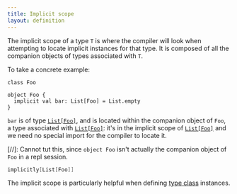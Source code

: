 ```yaml
---
title: Implicit scope
layout: definition
---
```


The implicit scope of a type `T` is where the compiler will look when attempting to locate implicit instances for that type. It is composed of all the companion objects of types associated with `T`.

To take a concrete example:

```tut:silent
class Foo

object Foo {
  implicit val bar: List[Foo] = List.empty
}
```

`bar` is of type [`List[Foo]`][`List`], and is located within the companion object of `Foo`, a type associated with [`List[Foo]`][`List`]: it's in the implicit scope of [`List[Foo]`][`List`] and we need no special import for the compiler to locate it.

[//]: Cannot tut this, since `object Foo` isn't actually the companion object of `Foo` in a repl session.
```scala
implicitly[List[Foo]]
```

The implicit scope is particularly helpful when defining [type class](type-class.html) instances.

[`List`]:https://www.scala-lang.org/api/2.12.8/scala/collection/immutable/List.html
